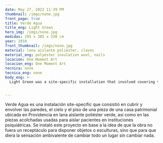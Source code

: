 ```yaml
---
date: May 27, 2022 11:39 PM
thumbnail: /imgs/none.jpg
front_page: true
title: Verde Agua
title_eng: Light Green
hero_img: /imgs/none.jpg
medidas: 295 x 385 x 330 cm
year: 2018
front_thumbnail: /imgs/none.jpg
material: lana aislante poliéster, clavos
material_eng: polyester insulation wool, nails
locacion: One Moment Art
locacion_eng: One Moment Art
tecnica: none
tecnica_eng: none
body_eng: >-
  Light Green was a site-specific installation that involved covering the walls, the roof and the floor of a room in a patrimonial residence located in Santiago in green polyester insulation wool, just like the cushioned rooms used to seclude patients in psychiatric institutions.  This project was installed based on the idea that the work shouldn’t be a vessel to arrange objects o sculptures, but to give the ambivalent feeling of changing everything without changing anything. 


---
```

Verde Agua es una instalación site-specific que consistió en cubrir y envolver las paredes, el cielo y el piso de una pieza de una casa patrimonial ubicada en Providencia en lana aislante poliéster verde, así como en las piezas acolchadas usadas para aislar pacientes en instituciones psiquiátricas.  Se instaló este proyecto en base a la idea de que la obra no fuera un receptáculo para disponer objetos o esculturas, sino que para que diera la sensación ambivalente de cambiar todo un lugar sin cambiar nada. 